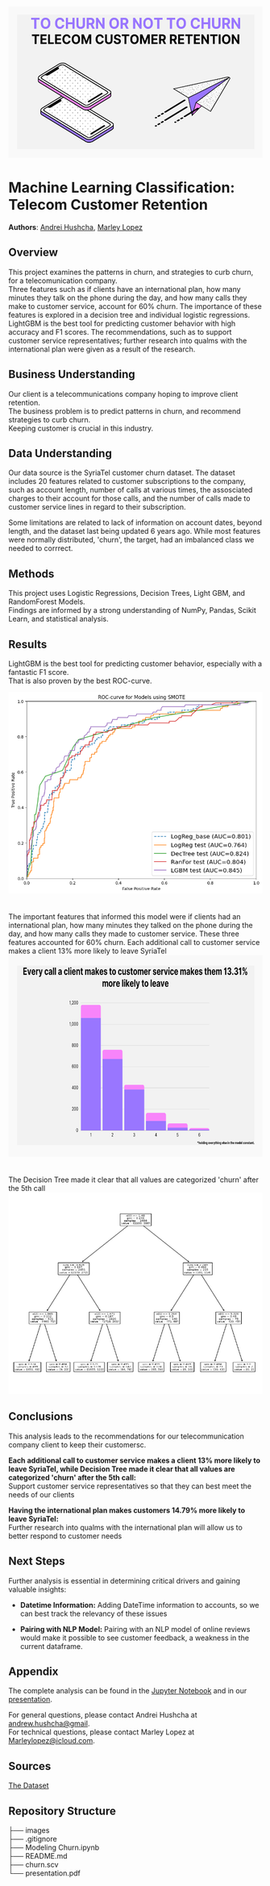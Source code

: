 <div style="text-align: center;" style="border: 2px solid black;">
    <img src="images/Telecom_1.png" alt="Telecom Customer Retention" width="600" height="300">
</div>

# Machine Learning Classification: Telecom Customer Retention

**Authors**: 
[Andrei Hushcha](mailto:andrew.hushcha@gmail.com), [Marley Lopez](mailto:Marleylopez@icloud.com)

## Overview
This project examines the patterns in churn, and strategies to curb churn, for a telecomunication company.  
Three features such as if clients have an international plan, how many minutes they talk on the phone during the day, and how many calls they make to customer service, account for 60% churn. The importance of these features is explored in a decision tree and individual logistic regressions.  
LightGBM is the best tool for predicting customer behavior with high accuracy and F1 scores.
The recommendations, such as to support customer service representatives; further research into qualms with the international plan were given as a result of the research.

## Business Understanding
Our client is a telecommunications company hoping to improve client retention.  
The business problem is to predict patterns in churn, and recommend strategies to curb churn.  
Keeping customer is crucial in this industry.

## Data Understanding
Our data source is the SyriaTel customer churn dataset. The dataset includes 20 features related to customer subscriptions to the company, such as account length, number of calls at various times, the assosciated charges to their account for those calls, and the number of calls made to customer service lines in regard to their subscription.  

Some limitations are related to lack of information on account dates, beyond length, and the dataset last being updated 6 years ago. While most features were normally distributed, 'churn', the target, had an imbalanced class we needed to corrrect.

## Methods
This project uses Logistic Regressions, Decision Trees, Light GBM, and RandomForest Models.  
Findings are informed by a strong understanding of NumPy, Pandas, Scikit Learn, and statistical analysis.

## Results

LightGBM is the best tool for predicting customer behavior, especially with a fantastic F1 score.  
That is also proven by the best ROC-curve.

<div style="text-align: center;" style="border: 2px solid black;">
    <img src="images/roc_curve.png" alt="Bubble Chart" width="600" height="400">
</div>
<br>
<br>
The important features that informed this model were if clients had an international plan, how many minutes they talked on the phone during the day, and how many calls they made to customer service.  
These three features accounted for 60% churn.
Each additional call to customer service makes a client 13% more likely to leave SyriaTel

<div style="text-align: center;" style="border: 2px solid black;">
    <img src="images/Telecom_chart.png" alt="Rev Forecast" width="600" height="400">
</div>
<br>
<br>
The Decision Tree made it clear that all values are categorized 'churn' after the 5th call
<div style="text-align: center;" style="border: 2px solid black;">
    <img src="images/decision_tree.png" alt="Budgets_ROI" width="600" height="400">
</div>

## Conclusions
This analysis leads to the recommendations for our telecommunication company client to keep their customersc.

**Each additional call to customer service makes a client 13% more likely to leave SyriaTel, while Decision Tree made it clear that all values are categorized 'churn' after the 5th call:**  
Support customer service representatives so that they can best meet the needs of our clients

**Having the international plan makes customers 14.79% more likely to leave SyriaTel:**  
Further research into qualms with the international plan will allow us to better respond to customer needs


## Next Steps
Further analysis is essential in determining critical drivers and gaining valuable insights:

- **Datetime Information:** Adding DateTime information to accounts, so we can best track the relevancy of these issues

- **Pairing with NLP Model:** Pairing with an NLP model of online reviews would make it possible to see customer feedback, a weakness in the current dataframe.


## Appendix
The complete analysis can be found in the <a href="Modeling Churn.ipynb">Jupyter Notebook</a> and in our <a href="presentation.pdf">presentation</a>.

For general questions, please contact Andrei Hushcha at <a href="mailto:andrew.hushcha@gmail.com">andrew.hushcha@gmail</a>.
<br>
For technical questions, please contact Marley Lopez at <a href="mailto:Marleylopez@icloud.com.com">Marleylopez@icloud.com</a>.

## Sources

<a href="https://www.kaggle.com/datasets/becksddf/churn-in-telecoms-dataset/">The Dataset </a>


## Repository Structure

├── images
<br>
├── .gitignore
<br>
├── Modeling Churn.ipynb
<br>
├── README.md
<br>
├── churn.scv
<br>
└── presentation.pdf

